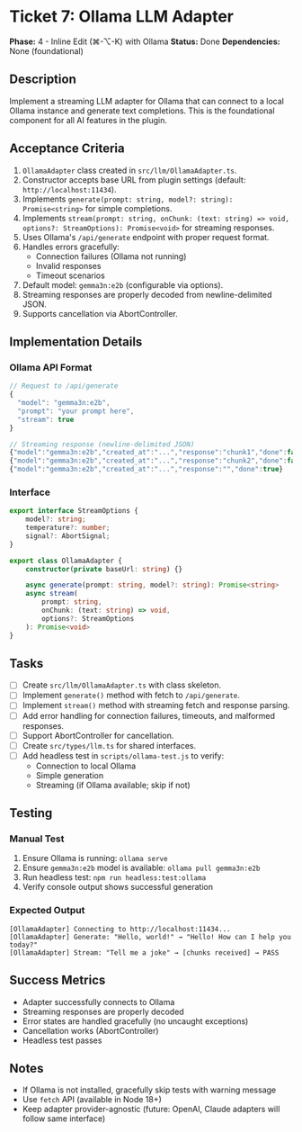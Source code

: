 # Ticket 7: Ollama LLM Adapter

**Phase:** 4 - Inline Edit (⌘-⌥-K) with Ollama
**Status:** Done
**Dependencies:** None (foundational)

## Description

Implement a streaming LLM adapter for Ollama that can connect to a local Ollama instance and generate text completions. This is the foundational component for all AI features in the plugin.

## Acceptance Criteria

1. `OllamaAdapter` class created in `src/llm/OllamaAdapter.ts`.
2. Constructor accepts base URL from plugin settings (default: `http://localhost:11434`).
3. Implements `generate(prompt: string, model?: string): Promise<string>` for simple completions.
4. Implements `stream(prompt: string, onChunk: (text: string) => void, options?: StreamOptions): Promise<void>` for streaming responses.
5. Uses Ollama's `/api/generate` endpoint with proper request format.
6. Handles errors gracefully:
   - Connection failures (Ollama not running)
   - Invalid responses
   - Timeout scenarios
7. Default model: `gemma3n:e2b` (configurable via options).
8. Streaming responses are properly decoded from newline-delimited JSON.
9. Supports cancellation via AbortController.

## Implementation Details

### Ollama API Format
```typescript
// Request to /api/generate
{
  "model": "gemma3n:e2b",
  "prompt": "your prompt here",
  "stream": true
}

// Streaming response (newline-delimited JSON)
{"model":"gemma3n:e2b","created_at":"...","response":"chunk1","done":false}
{"model":"gemma3n:e2b","created_at":"...","response":"chunk2","done":false}
{"model":"gemma3n:e2b","created_at":"...","response":"","done":true}
```

### Interface
```typescript
export interface StreamOptions {
	model?: string;
	temperature?: number;
	signal?: AbortSignal;
}

export class OllamaAdapter {
	constructor(private baseUrl: string) {}

	async generate(prompt: string, model?: string): Promise<string>
	async stream(
		prompt: string,
		onChunk: (text: string) => void,
		options?: StreamOptions
	): Promise<void>
}
```

## Tasks

- [ ] Create `src/llm/OllamaAdapter.ts` with class skeleton.
- [ ] Implement `generate()` method with fetch to `/api/generate`.
- [ ] Implement `stream()` method with streaming fetch and response parsing.
- [ ] Add error handling for connection failures, timeouts, and malformed responses.
- [ ] Support AbortController for cancellation.
- [ ] Create `src/types/llm.ts` for shared interfaces.
- [ ] Add headless test in `scripts/ollama-test.js` to verify:
  - Connection to local Ollama
  - Simple generation
  - Streaming (if Ollama available; skip if not)

## Testing

### Manual Test
1. Ensure Ollama is running: `ollama serve`
2. Ensure `gemma3n:e2b` model is available: `ollama pull gemma3n:e2b`
3. Run headless test: `npm run headless:test:ollama`
4. Verify console output shows successful generation

### Expected Output
```
[OllamaAdapter] Connecting to http://localhost:11434...
[OllamaAdapter] Generate: "Hello, world!" → "Hello! How can I help you today?"
[OllamaAdapter] Stream: "Tell me a joke" → [chunks received] → PASS
```

## Success Metrics

- Adapter successfully connects to Ollama
- Streaming responses are properly decoded
- Error states are handled gracefully (no uncaught exceptions)
- Cancellation works (AbortController)
- Headless test passes

## Notes

- If Ollama is not installed, gracefully skip tests with warning message
- Use `fetch` API (available in Node 18+)
- Keep adapter provider-agnostic (future: OpenAI, Claude adapters will follow same interface)
